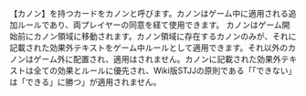 【カノン】を持つカードをカノンと呼びます。カノンはゲーム中に適用される追加ルールであり、両プレイヤーの同意を経て使用できます。
カノンはゲーム開始前にカノン領域に移動されます。カノン領域に存在するカノンのみが、それに記載された効果外テキストをゲーム中ルールとして適用できます。それ以外のカノンはゲーム外に配置され、適用はされません。カノンに記載された効果外テキストは全ての効果とルールに優先され、Wiki版STJJの原則である「「できない」は「できる」に勝つ」が適用されません。